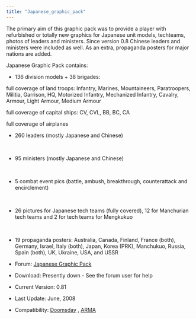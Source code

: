 ```yaml
---
title: "Japanese_graphic_pack"
---
```


The primary aim of this graphic pack was to provide a player with
refurbished or totally new graphics for Japanese unit models, techteams,
photos of leaders and ministers. Since version 0.8 Chinese leaders and
ministers were included as well. As an extra, propaganda posters for
major nations are added.

Japanese Graphic Pack contains:

-   136 division models + 38 brigades:

full coverage of land troops: Infantry, Marines, Mountaineers,
Paratroopers, Militia, Garrison, HQ, Motorized Infantry, Mechanized
Infantry, Cavalry, Armour, Light Armour, Medium Armour

full coverage of capital ships: CV, CVL, BB, BC, CA

full coverage of airplanes

-   260 leaders (mostly Japanese and Chinese)

&nbsp;

-   95 ministers (mostly Japanese and Chinese)

&nbsp;

-   5 combat event pics (battle, ambush, breakthrough, counterattack and
    encirclement)

&nbsp;

-   26 pictures for Japanese tech teams (fully covered), 12 for
    Manchurian tech teams and 2 for tech teams for Mengkukuo

&nbsp;

-   19 propaganda posters: Australia, Canada, Finland, France (both),
    Germany, Israel, Italy (both), Japan, Korea (PRK), Manchukuo,
    Russia, Spain (both), UK, Ukraine, USA, and USSR

  

-   Forum: [Japanese Graphic
    Pack](http://forum.paradoxplaza.com/forum/showthread.php?t=319767)
-   Download: Presently down - See the forum user for help
-   Current Version: 0.81
-   Last Update: June, 2008
-   Compatibility: [Doomsday](/Doomsday "Doomsday") ,
    [ARMA](/ARMA "ARMA")
